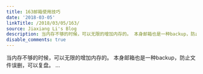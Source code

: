 ```yaml
---
title: 163邮箱使用技巧
date: '2018-03-05'
linkTitle: /2018/03/05/163/
source: Jiaxiang Li's Blog
description: 当内存不够的时候，可以无限的增加内存的。 本身邮箱也是一种backup，防止文件误删，可以复盘。 ...
disable_comments: true
---
```

当内存不够的时候，可以无限的增加内存的。 本身邮箱也是一种backup，防止文件误删，可以复盘。 ...